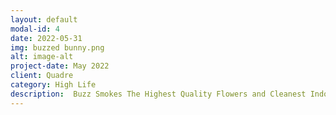 ```yaml
---
layout: default
modal-id: 4
date: 2022-05-31
img: buzzed bunny.png
alt: image-alt
project-date: May 2022
client: Quadre
category: High Life
description:  Buzz Smokes The Highest Quality Flowers and Cleanest Indoor. This is a design of a Bugs Bunny smoking a marijuana joint. Owners of these NFTs will be included in special giveaways, free airdrops from our second collection + more to come. Follow @HighLifeNFTs on Twitter https://jumpnet.enjinx.io/eth/asset/70c0000000003306/
---
```

